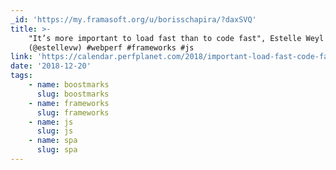 ```yaml
---
_id: 'https://my.framasoft.org/u/borisschapira/?daxSVQ'
title: >-
    "It’s more important to load fast than to code fast", Estelle Weyl
    (@estellevw) #webperf #frameworks #js
link: 'https://calendar.perfplanet.com/2018/important-load-fast-code-fast/'
date: '2018-12-20'
tags:
    - name: boostmarks
      slug: boostmarks
    - name: frameworks
      slug: frameworks
    - name: js
      slug: js
    - name: spa
      slug: spa
---
```


<div class="markdown"><p></p></div>
